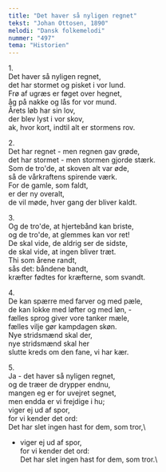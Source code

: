 ```yaml
---
title: "Det haver så nyligen regnet"
tekst: "Johan Ottosen, 1890"
melodi: "Dansk folkemelodi"
nummer: "497"
tema: "Historien"
---
```

1\.\
Det haver så nyligen regnet,\
det har stormet og pisket i vor lund.\
Frø af ugræs er føget over hegnet,\
åg på nakke og lås for vor mund.\
Årets løb har sin lov,\
der blev lyst i vor skov,\
ak, hvor kort, indtil alt er stormens rov.

2\.\
Det har regnet - men regnen gav grøde,\
det har stormet - men stormen gjorde stærk.\
Som de tro'de, at skoven alt var øde,\
så de vårkraftens spirende værk.\
For de gamle, som faldt,\
er der ny overalt,\
de vil møde, hver gang der bliver kaldt.

3\.\
Og de tro'de, at hjertebånd kan briste,\
og de tro'de, at glemmes kan vor ret!\
De skal vide, de aldrig ser de sidste,\
de skal vide, at ingen bliver træt.\
Thi som årene randt,\
sås det: båndene bandt,\
kræfter fødtes for kræfterne, som svandt.

4\.\
De kan spærre med farver og med pæle,\
de kan lokke med løfter og med løn, -\
fælles sprog giver vore tanker mæle,\
fælles vilje gør kampdagen skøn.\
Nye stridsmænd skal der,\
nye stridsmænd skal her\
slutte kreds om den fane, vi har kær.

5\.\
Ja - det haver så nyligen regnet,\
og de træer de drypper endnu,\
mangen eg er for uvejret segnet,\
men endda er vi frejdige i hu;\
viger ej ud af spor,\
for vi kender det ord:\
Det har slet ingen hast for dem, som tror,\
- viger ej ud af spor,\
for vi kender det ord:\
Det har slet ingen hast for dem, som tror.\
